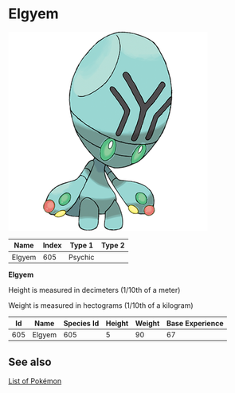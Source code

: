 # Elgyem


![Elgyem](images/605.png)

| **Name** | **Index** | **Type 1** | **Type 2** |
|----|----|----|----|
| Elgyem | 605 | Psychic  |  |

**Elgyem** 


Height is measured in decimeters (1/10th of a meter)

Weight is measured in hectograms (1/10th of a kilogram)

| **Id** | **Name** | **Species Id** | **Height** | **Weight** | **Base Experience** |
|--------|----------|----------------|------------|------------|---------------------|
| 605 | Elgyem | 605 | 5 | 90 | 67 |


## See also

[List of Pokémon](../pokemon.md)
